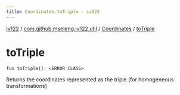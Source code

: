 ```yaml
---
title: Coordinates.toTriple - iv122
---
```


[iv122](../../index.md) / [com.github.mseleng.iv122.util](../index.md) / [Coordinates](index.md) / [toTriple](.)

# toTriple

`fun toTriple(): <ERROR CLASS>`

Returns the coordinates represented as the triple (for homogeneous transformations)

